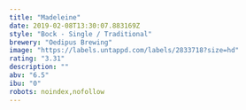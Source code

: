 ```yaml
---
title: "Madeleine"
date: 2019-02-08T13:30:07.883169Z
style: "Bock - Single / Traditional"
brewery: "Oedipus Brewing"
image: "https://labels.untappd.com/labels/2833718?size=hd"
rating: "3.31"
description: ""
abv: "6.5"
ibu: "0"
robots: noindex,nofollow
---
```

